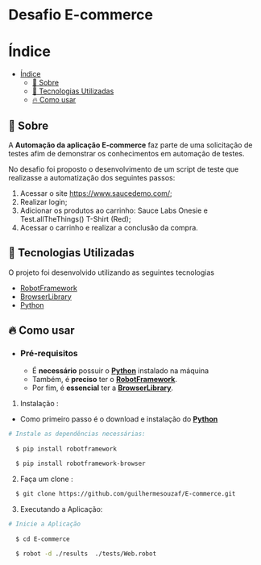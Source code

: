 # Desafio E-commerce
# Índice

- [Índice](#índice)
  - [:bookmark: Sobre](#bookmark-sobre)
  - [:rocket: Tecnologias Utilizadas](#rocket-tecnologias-utilizadas)
  - [:fire: Como usar](#fire-como-usar)

<a id="sobre"></a>

## :bookmark: Sobre

A <strong>Automação da aplicação E-commerce</strong> faz parte de uma solicitação de testes afim de demonstrar os conhecimentos em automação de testes.

No desafio foi proposto o desenvolvimento de um script de teste que realizasse a automatização dos seguintes passos:

1. Acessar o site https://www.saucedemo.com/;
2. Realizar login;
3. Adicionar os produtos ao carrinho: Sauce Labs Onesie e
Test.allTheThings() T-Shirt (Red);
4. Acessar o carrinho e realizar a conclusão da compra.

<a id="documentacao"></a>

## :rocket: Tecnologias Utilizadas

O projeto foi desenvolvido utilizando as seguintes tecnologias

- [RobotFramework](https://robotframework.org/)
- [BrowserLibrary](https://robotframework-browser.org/)
- [Python](https://www.python.org/)


## :fire: Como usar

- ### **Pré-requisitos**

  - É **necessário** possuir o **[Python](https://www.python.org/)** instalado na máquina
  - Também, é **preciso** ter o **[RobotFramework](https://robotframework.org/)**.
  - Por fim, é **essencial** ter a **[BrowserLibrary](https://robotframework-browser.org/)**.

1. Instalação :

 - Como primeiro passo é o download e instalação do **[Python](https://www.python.org/)**

```sh
# Instale as dependências necessárias:
 
  $ pip install robotframework

  $ pip install robotframework-browser
```

2. Faça um clone :

```sh
  $ git clone https://github.com/guilhermesouzaf/E-commerce.git
```

3. Executando a Aplicação:

```sh  
# Inicie a Aplicação
  
  $ cd E-commerce
  
  $ robot -d ./results  ./tests/Web.robot
 
```

